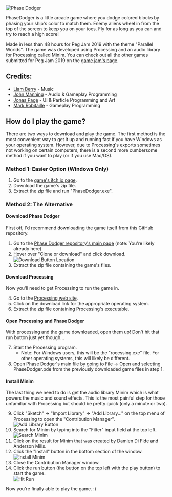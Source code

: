 ![Phase Dodger](https://i.imgur.com/avWqLra.png)

PhaseDodger is a little arcade game where you dodge colored blocks by phasing your ship's color to match them. Enemy aliens wheel in from the top of the screen to keep you on your toes. Fly for as long as you can and try to reach a high score!

Made in less than 48 hours for Peg Jam 2019 with the theme "Parallel Worlds". The game was developed using Processing and an audio library for Processing called Minim. You can check out all the other games submitted for Peg Jam 2019 on the [game jam's page](https://itch.io/jam/winnipeg-game-jam-2019).

## Credits:

* [Liam Berry](https://liam-berry.itch.io/) - Music
* [John Manning](https://github.com/impaledvlad) - Audio & Gameplay Programming
* [Jonas Pagé](https://github.com/MynxNightshade) - UI & Particle Programming and Art
* [Mark Robitaille](https://github.com/MarkRobitaille) - Gameplay Programming  
  
## How do I play the game?  

There are two ways to download and play the game. The first method is the most convenient way to get it up and running fast if you have Windows as your operating system. However, due to Processing's exports sometimes not working on certain computers, there is a second more cumbersome method if you want to play (or if you use Mac/OS).

### Method 1: Easier Option (Windows Only)

1. Go to the [game's itch.io page](https://nightshade.itch.io/phasedodger).  
2. Download the game's zip file.  
3. Extract the zip file and run "PhaseDodger.exe".  

### Method 2: The Alternative  

#### Download Phase Dodger

First off, I'd recommend downloading the game itself from this GitHub repository.

1. Go to the [Phase Dodger repository's main page](https://github.com/MarkRobitaille/PhaseDodger) (note: You're likely already here)
2. Hover over "Clone or download" and click download.  
![Download Button Location](https://i.imgur.com/odPSesO.png)
3. Extract the zip file containing the game's files.

#### Download Processing  

Now you'll need to get Processing to run the game in.

4. Go to the [Processing web site](https://processing.org/download/).  
5. Click on the download link for the appropriate operating system.  
6. Extract the zip file containing Processing's executable. 

#### Open Processing and Phase Dodger

With processing and the game downloaded, open them up! Don't hit that run button just yet though...

7. Start the Processing program.
    * Note: For Windows users, this will be the "rocessing.exe" file. For other operating systems, this will likely be different.  
8. Open Phase Dodger's main file by going to File -> Open and selecting PhaseDodger.pde from the previously downloaded game files in step 1.  

#### Install Minim

The last thing we need to do is get the audio library Minim which is what powers the music and sound effects. This is the most painful step for those unfamiliar with Processing but should be pretty quick (only a minute or two).

9. Click "Sketch" -> "Import Library" -> "Add Library..." on the top menu of Processing to open the "Contribution Manager".  
![Add Library Button](https://i.imgur.com/7VM5fOR.png)  
10. Search for Minim by typing into the "Filter" input field at the top left.  
![Search Minim](https://i.imgur.com/5nJJ27P.png)  
11. Click on the result for Minim that was created by Damien Di Fide and Anderson Mills.  
12. Click the "Install" button in the bottom section of the window.  
![Install Minim](https://i.imgur.com/TPQU7IJ.png)  
13. Close the Contribution Manager window.  
14. Click the run button (the button on the top left with the play button) to start the game.  
![Hit Run](https://i.imgur.com/ArqwgpJ.png)  

Now you're finally able to play the game. :)
